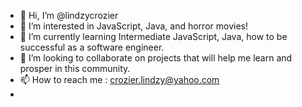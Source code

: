 - 👋 Hi, I’m @lindzycrozier
- 👀 I’m interested in JavaScript, Java, and horror movies!
- 🌱 I’m currently learning Intermediate JavaScript, Java, how to be successful as a software engineer.
- 💞️ I’m looking to collaborate on projects that will help me learn and prosper in this community. 
- 📫 How to reach me : crozier.lindzy@yahoo.com
-  

<!---
lindzycrozier/lindzycrozier is a ✨ special ✨ repository because its `README.md` (this file) appears on your GitHub profile.
You can click the Preview link to take a look at your changes.
--->
